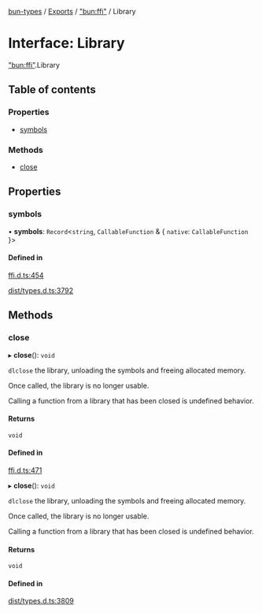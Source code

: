 [bun-types](../README.md) / [Exports](../modules.md) / ["bun:ffi"](../modules/bun_ffi_.md) / Library

# Interface: Library

["bun:ffi"](../modules/bun_ffi_.md).Library

## Table of contents

### Properties

- [symbols](bun_ffi_.Library.md#symbols)

### Methods

- [close](bun_ffi_.Library.md#close)

## Properties

### symbols

• **symbols**: `Record`<`string`, `CallableFunction` & { `native`: `CallableFunction`  }\>

#### Defined in

[ffi.d.ts:454](https://github.com/valgaze/bun-types/blob/5e53f27/ffi.d.ts#L454)

[dist/types.d.ts:3792](https://github.com/valgaze/bun-types/blob/5e53f27/dist/types.d.ts#L3792)

## Methods

### close

▸ **close**(): `void`

`dlclose` the library, unloading the symbols and freeing allocated memory.

Once called, the library is no longer usable.

Calling a function from a library that has been closed is undefined behavior.

#### Returns

`void`

#### Defined in

[ffi.d.ts:471](https://github.com/valgaze/bun-types/blob/5e53f27/ffi.d.ts#L471)

▸ **close**(): `void`

`dlclose` the library, unloading the symbols and freeing allocated memory.

Once called, the library is no longer usable.

Calling a function from a library that has been closed is undefined behavior.

#### Returns

`void`

#### Defined in

[dist/types.d.ts:3809](https://github.com/valgaze/bun-types/blob/5e53f27/dist/types.d.ts#L3809)
